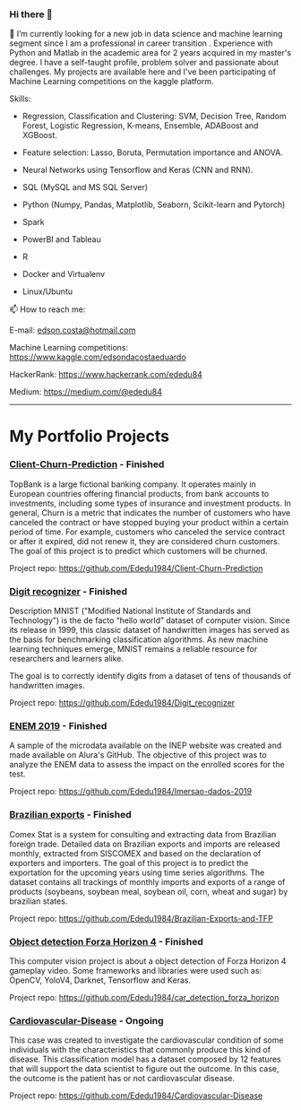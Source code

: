 ### Hi there 👋


🔭 I’m currently looking for a new job in data science and machine learning segment since I am a professional in career transition . Experience with Python and Matlab in the academic area for 2 years acquired in my master's degree.
I have a self-taught profile, problem solver and passionate about challenges. My projects are available here and I've been participating of Machine Learning competitions on the kaggle platform.

Skills:

- Regression, Classification and Clustering: SVM, Decision Tree, Random Forest, Logistic Regression, K-means, Ensemble, ADABoost and XGBoost.

- Feature selection: Lasso, Boruta, Permutation importance and ANOVA.

- Neural Networks using Tensorflow and Keras (CNN and RNN).

- SQL (MySQL and MS SQL Server)

- Python (Numpy, Pandas, Matplotlib, Seaborn, Scikit-learn and Pytorch)

- Spark

- PowerBI and Tableau

- R

- Docker and Virtualenv

- Linux/Ubuntu





📫 How to reach me: 

E-mail: edson.costa@hotmail.com

Machine Learning competitions: https://www.kaggle.com/edsondacostaeduardo

HackerRank: https://www.hackerrank.com/ededu84

Medium: https://medium.com/@ededu84 

---

# My Portfolio Projects


### [Client-Churn-Prediction](https://github.com/Ededu1984/Client-Churn-Prediction) - Finished

TopBank is a large fictional banking company. It operates mainly in European countries offering financial products, from bank accounts to investments, including some types of insurance and investment products.
In general, Churn is a metric that indicates the number of customers who have canceled the contract or have stopped buying your product within a certain period of time. For example, customers who canceled the service contract or after it expired, did not renew it, they are considered churn customers.
The goal of this project is to predict which customers will be churned.

Project repo: https://github.com/Ededu1984/Client-Churn-Prediction

### [Digit recognizer](https://github.com/Ededu1984/Digit_recognizer) - Finished

Description
MNIST ("Modified National Institute of Standards and Technology") is the de facto “hello world” dataset of computer vision. Since its release in 1999, this classic dataset of handwritten images has served as the basis for benchmarking classification algorithms. As new machine learning techniques emerge, MNIST remains a reliable resource for researchers and learners alike.

The goal is to correctly identify digits from a dataset of tens of thousands of handwritten images.

Project repo: https://github.com/Ededu1984/Digit_recognizer

### [ENEM 2019](https://github.com/Ededu1984/Imersao-dados-2019) - Finished

A sample of the microdata available on the INEP website was created and made available on Alura's GitHub. The objective of this 
project was to analyze the ENEM data to assess the impact on the enrolled scores for the test.

Project repo: https://github.com/Ededu1984/Imersao-dados-2019

### [Brazilian exports](https://github.com/Ededu1984/Brazilian-Exports-and-TFP) - Finished

Comex Stat is a system for consulting and extracting data from Brazilian foreign trade. Detailed data on Brazilian exports and imports are released monthly, extracted from SISCOMEX and based on the declaration of exporters and importers. 
The goal of this project is to predict the exportation for the upcoming years using time series algorithms.
The dataset contains all trackings of monthly imports and exports of a range of products (soybeans, soybean meal, soybean oil, corn, wheat and sugar) by brazilian states.

Project repo: https://github.com/Ededu1984/Brazilian-Exports-and-TFP

### [Object detection Forza Horizon 4](https://github.com/Ededu1984/Brazilian-Exports-and-TFP) - Finished

This computer vision project is about a object detection of Forza Horizon 4 gameplay video. Some frameworks and libraries 
were used such as: OpenCV, YoloV4, Darknet, Tensorflow and Keras. 

Project repo: https://github.com/Ededu1984/car_detection_forza_horizon

### [Cardiovascular-Disease](https://github.com/Ededu1984/Cardiovascular-Disease) - Ongoing


This case was created to investigate the cardiovascular condition of some individuals with the characteristics that commonly produce this kind of disease. This classification model has a dataset composed by 12 features that will 
support the data scientist to figure out the outcome. In this case, the outcome is the patient has or not cardiovascular disease.

Project repo: https://github.com/Ededu1984/Cardiovascular-Disease
